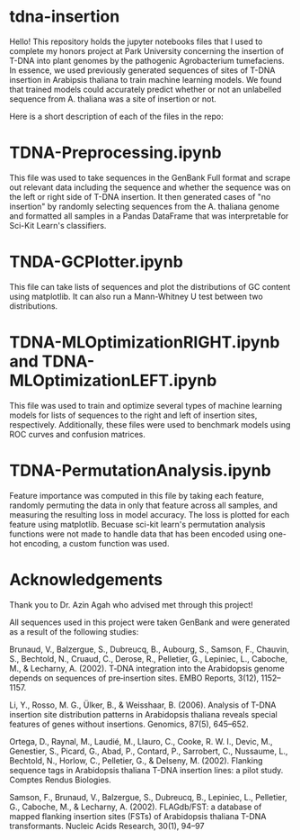 # tdna-insertion

Hello! This repository holds the jupyter notebooks files that I used to complete my honors project at Park University concerning the insertion of T-DNA into plant genomes by the pathogenic Agrobacterium tumefaciens. In essence, we used previously generated sequences of sites of T-DNA insertion in Arabipsis thaliana to train machine learning models. We found that trained models could accurately predict whether or not an unlabelled sequence from A. thaliana was a site of insertion or not.

Here is a short description of each of the files in the repo:

# TDNA-Preprocessing.ipynb

This file was used to take sequences in the GenBank Full format and scrape out relevant data including the sequence and whether the sequence was on the left or right side of T-DNA insertion. It then generated cases of "no insertion" by randomly selecting sequences from the A. thaliana genome and formatted all samples in a Pandas DataFrame that was interpretable for Sci-Kit Learn's classifiers.

# TNDA-GCPlotter.ipynb

This file can take lists of sequences and plot the distributions of GC content using matplotlib. It can also run a Mann-Whitney U test between two distributions.

# TDNA-MLOptimizationRIGHT.ipynb and TDNA-MLOptimizationLEFT.ipynb

This file was used to train and optimize several types of machine learning models for lists of sequences to the right and left of insertion sites, respectively. Additionally, these files were used to benchmark models using ROC curves and confusion matrices.

# TDNA-PermutationAnalysis.ipynb

Feature importance was computed in this file by taking each feature, randomly permuting the data in only that feature across all samples, and measuring the resulting loss in model accuracy. The loss is plotted for each feature using matplotlib. Becuase sci-kit learn's permutation analysis functions were not made to handle data that has been encoded using one-hot encoding, a custom function was used.

# Acknowledgements

Thank you to Dr. Azin Agah who advised met through this project! 

All sequences used in this project were taken GenBank and were generated as a result of the following studies:

Brunaud, V., Balzergue, S., Dubreucq, B., Aubourg, S., Samson, F., Chauvin, S., Bechtold, N., Cruaud, C., Derose, R., Pelletier, G., Lepiniec, L., Caboche, M., & Lecharny, A. (2002). T‐DNA integration into the Arabidopsis genome depends on sequences of pre‐insertion sites. EMBO Reports, 3(12), 1152–1157. 

Li, Y., Rosso, M. G., Ülker, B., & Weisshaar, B. (2006). Analysis of T-DNA insertion site distribution patterns in Arabidopsis thaliana reveals special features of genes without insertions. Genomics, 87(5), 645–652. 

Ortega, D., Raynal, M., Laudié, M., Llauro, C., Cooke, R. W. I., Devic, M., Genestier, S., Picard, G., Abad, P., Contard, P., Sarrobert, C., Nussaume, L., Bechtold, N., Horlow, C., Pelletier, G., & Delseny, M. (2002). Flanking sequence tags in Arabidopsis thaliana T-DNA insertion lines: a pilot study. Comptes Rendus Biologies. 

Samson, F., Brunaud, V., Balzergue, S., Dubreucq, B., Lepiniec, L., Pelletier, G., Caboche, M., & Lecharny, A. (2002). FLAGdb/FST: a database of mapped flanking insertion sites (FSTs) of Arabidopsis thaliana T-DNA transformants. Nucleic Acids Research, 30(1), 94–97
